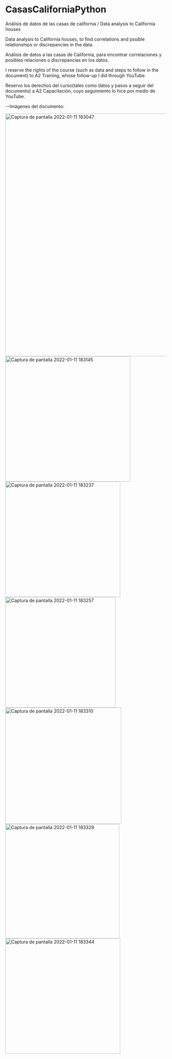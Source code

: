 # CasasCaliforniaPython
Análisis de datos de las casas de california / Data analysis to California houses

Data analysis to California houses, to find correlations and pssible relationships or discrepancies in the data.

Análisis de datos a las casas de California, para encontrar correlaciones y posibles relaciones o discrepancias en los datos.

I reserve the rights of the course (such as data and steps to follow in the document) to A2 Training, whose follow-up I did through YouTube.

Reservo los derechos del curso(tales como datos y pasos a seguir del documento) a A2 Capacitación, cuyo seguimiento lo hice por medio de YouTube.

--Imágenes del documento:

<img width="755" alt="Captura de pantalla 2022-01-11 183047" src="https://user-images.githubusercontent.com/71859483/149044036-66df4c62-6d42-4bcb-b749-624fec2fcf37.png">

<img width="390" alt="Captura de pantalla 2022-01-11 183145" src="https://user-images.githubusercontent.com/71859483/149044039-42e6b615-74c5-4a77-8090-bb6053ce9ae5.png">

<img width="359" alt="Captura de pantalla 2022-01-11 183237" src="https://user-images.githubusercontent.com/71859483/149044043-2cfe9ec6-5d27-4647-9b6c-ca7a40518683.png">

<img width="344" alt="Captura de pantalla 2022-01-11 183257" src="https://user-images.githubusercontent.com/71859483/149044048-4a0ebfff-287c-47df-883b-782f2b4dbee8.png">

<img width="362" alt="Captura de pantalla 2022-01-11 183310" src="https://user-images.githubusercontent.com/71859483/149044053-4e6bb71e-da68-4302-9138-64c9b589913b.png">

<img width="356" alt="Captura de pantalla 2022-01-11 183329" src="https://user-images.githubusercontent.com/71859483/149044058-5cae890e-8a74-4776-927c-3438570cd994.png">

<img width="359" alt="Captura de pantalla 2022-01-11 183344" src="https://user-images.githubusercontent.com/71859483/149044066-74933008-3859-4bd8-a98e-de163ead59b9.png">
